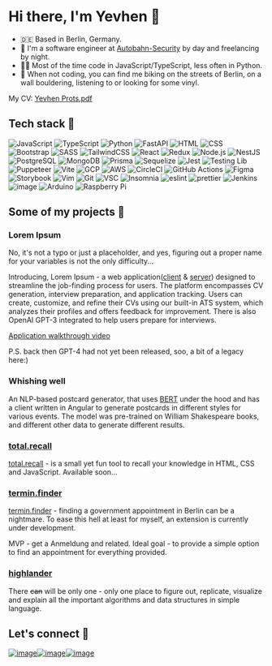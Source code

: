 # Hi there, I'm Yevhen 👋

- 🇩🇪 Based in Berlin, Germany.
- 👷 I'm a software engineer at [Autobahn-Security](https://autobahn-security.com/) by day and freelancing by night.
- 👨‍💻 Most of the time code in JavaScript/TypeScript, less often in Python.
- 🪩 When not coding, you can find me biking on the streets of Berlin, on a wall bouldering, listening to or looking for some vinyl.

My CV: [Yevhen Prots.pdf](https://github.com/proyev/proyev/main/Yevhen_Prots-CV.pdf)

## Tech stack 🔧

![JavaScript](https://img.shields.io/badge/JavaScript-F7DF1E?style=for-the-badge&logo=JavaScript&logoColor=white)
![TypeScript](https://img.shields.io/badge/TypeScript-007ACC?style=for-the-badge&logo=typescript&logoColor=white)
![Python](https://img.shields.io/badge/Python-14354C?style=for-the-badge&logo=python&logoColor=white)
![FastAPI](https://img.shields.io/badge/FastAPI-005571?style=for-the-badge&logo=fastapi)
![HTML](https://img.shields.io/badge/HTML5-E34F26?style=for-the-badge&logo=html5&logoColor=white)
![CSS](https://img.shields.io/badge/CSS3-1572B6?style=for-the-badge&logo=css3&logoColor=white)
![Bootstrap](https://img.shields.io/badge/Bootstrap-563D7C?style=for-the-badge&logo=bootstrap&logoColor=white)
![SASS](https://img.shields.io/badge/Sass-CC6699?style=for-the-badge&logo=sass&logoColor=white)
![TailwindCSS](https://img.shields.io/badge/Tailwind_CSS-38B2AC?style=for-the-badge&logo=tailwind-css&logoColor=white)
![React](https://img.shields.io/badge/React-20232A?style=for-the-badge&logo=react&logoColor=61DAFB)
![Redux](https://img.shields.io/badge/Redux-593D88?style=for-the-badge&logo=redux&logoColor=white)
![Node.js](https://img.shields.io/badge/Node.js-339933?style=for-the-badge&logo=nodedotjs&logoColor=white)
![NestJS](https://img.shields.io/badge/nestjs-%23E0234E.svg?style=for-the-badge&logo=nestjs&logoColor=white)
![PostgreSQL](https://img.shields.io/badge/PostgreSQL-316192?style=for-the-badge&logo=postgresql&logoColor=white)
![MongoDB](https://img.shields.io/badge/MongoDB-4EA94B?style=for-the-badge&logo=mongodb&logoColor=white)
![Prisma](https://img.shields.io/badge/Prisma-3982CE?style=for-the-badge&logo=Prisma&logoColor=white)
![Sequelize](https://img.shields.io/badge/Sequelize-52B0E7?style=for-the-badge&logo=Sequelize&logoColor=white)
![Jest](https://img.shields.io/badge/Jest-323330?style=for-the-badge&logo=Jest&logoColor=white)
![Testing Lib](https://img.shields.io/badge/testing%20library-323330?style=for-the-badge&logo=testing-library&logoColor=red)
![Puppeteer](https://img.shields.io/badge/Puppeteer-40B5A4?style=for-the-badge&logo=Puppeteer&logoColor=white)
![Vite](https://img.shields.io/badge/vite-%23646CFF.svg?style=for-the-badge&logo=vite&logoColor=white)
![GCP](https://img.shields.io/badge/Google_Cloud-4285F4?style=for-the-badge&logo=google-cloud&logoColor=white)
![AWS](https://img.shields.io/badge/Amazon_AWS-FF9900?style=for-the-badge&logo=amazonaws&logoColor=white)
![CircleCI](https://img.shields.io/badge/circleci-343434?style=for-the-badge&logo=circleci&logoColor=white)
![GitHub Actions](https://img.shields.io/badge/GitHub_Actions-2088FF?style=for-the-badge&logo=github-actions&logoColor=white)
![Figma](https://img.shields.io/badge/Figma-F24E1E?style=for-the-badge&logo=figma&logoColor=white)
![Storybook](https://img.shields.io/badge/-Storybook-FF4785?style=for-the-badge&logo=storybook&logoColor=white)
![Vim](https://img.shields.io/badge/VIM-%2311AB00.svg?&style=for-the-badge&logo=vim&logoColor=white)
![Git](https://img.shields.io/badge/GIT-E44C30?style=for-the-badge&logo=git&logoColor=white)
![VSC](https://img.shields.io/badge/Visual_Studio_Code-0078D4?style=for-the-badge&logo=visual%20studio%20code&logoColor=white)
![Insomnia](https://img.shields.io/badge/Insomnia-4000BF?logo=insomnia&logoColor=white&style=for-the-badge)
![eslint](https://img.shields.io/badge/eslint-3A33D1?style=for-the-badge&logo=eslint&logoColor=white)
![prettier](https://img.shields.io/badge/prettier-1A2C34?style=for-the-badge&logo=prettier&logoColor=F7BA3E)
![Jenkins](https://img.shields.io/badge/Jenkins-D24939?style=for-the-badge&logo=Jenkins&logoColor=white)
![image](https://img.shields.io/badge/C%2B%2B-00599C?style=for-the-badge&logo=c%2B%2B&logoColor=white)
![Arduino](https://img.shields.io/badge/Arduino-00979D?style=for-the-badge&logo=Arduino&logoColor=white)
![Raspberry Pi](https://img.shields.io/badge/Raspberry%20Pi-A22846?style=for-the-badge&logo=Raspberry%20Pi&logoColor=white)

## Some of my projects 🚧

### Lorem Ipsum

No, it's not a typo or just a placeholder, and yes, figuring out a proper name for your variables is not the only difficulty...

Introducing, Lorem Ipsum - a web application([client](https://github.com/proyev/LoremIpsum-Client) & [server](https://github.com/proyev/LoremIpsum-Server)) designed to streamline the job-finding process for users. The platform encompasses CV generation, interview preparation, and application tracking. Users can create, customize, and refine their CVs using our built-in ATS system, which analyzes their profiles and offers feedback for improvement. There is also OpenAI GPT-3 integrated to help users prepare for interviews.

[Application walkthrough video](https://www.youtube.com/watch?v=oDUdlnxxFIA) 

P.S. back then GPT-4 had not yet been released, soo, a bit of a legacy here:)

### Whishing well

An NLP-based postcard generator, that uses [BERT](!https://en.wikipedia.org/wiki/BERT_(language_model)) under the hood and has a client written in Angular to generate postcards in different styles for various events. The model was pre-trained on William Shakespeare books, and different other data to generate different results.

### [total.recall](https://github.com/proyev/totall.recall)

[total.recall](https://github.com/proyev/totall.recall) - is a small yet fun tool to recall your knowledge in HTML, CSS and JavaScript. Available soon...

### [termin.finder](https://github.com/proyev/termin_finder)

[termin.finder](https://github.com/proyev/termin_finder) - finding a government appointment in Berlin can be a nightmare. To ease this hell at least for myself, an extension is currently under development. 

MVP - get a Anmeldung and related.
Ideal goal - to provide a simple option to find an appointment for everything provided.

### [highlander](https://github.com/proyev/highlander)

There ~~can~~ will be only one - only one place to figure out, replicate, visualize and explain all the important algorithms and data structures in simple language.

## Let's connect 🤝

[![image](https://img.shields.io/badge/YouTube-FF0000?style=for-the-badge&logo=youtube&logoColor=white)](https://www.youtube.com/watch?v=dQw4w9WgXcQ)[![image](https://img.shields.io/badge/LinkedIn-0077B5?style=for-the-badge&logo=linkedin&logoColor=white)](https://www.linkedin.com/in/yprots/)[![image](https://img.shields.io/badge/Gmail-D14836?style=for-the-badge&logo=gmail&logoColor=white)](mailto:prots.yevhen@gmail.com)
